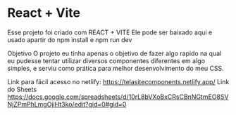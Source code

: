# React + Vite
Esse projeto foi criado com REACT + VITE 
Ele pode ser baixado aqui e usado apartir do npm install e npm run dev

Objetivo
O projeto eu tinha apenas o objetivo de fazer algo rapido
na qual eu pudesse tentar utilizar diversos componentes diferentes
em algo simples, e serviu como prática para melhor desenvolvimento
do meu CSS.

Link para fácil acesso no netlify: https://telasitecomponents.netlify.app/
Link do Sheets https://docs.google.com/spreadsheets/d/10rL8bVXoBxCRsCBnNGtmEO8SVNjZPmPhLmgOjiHt3ko/edit?gid=0#gid=0
